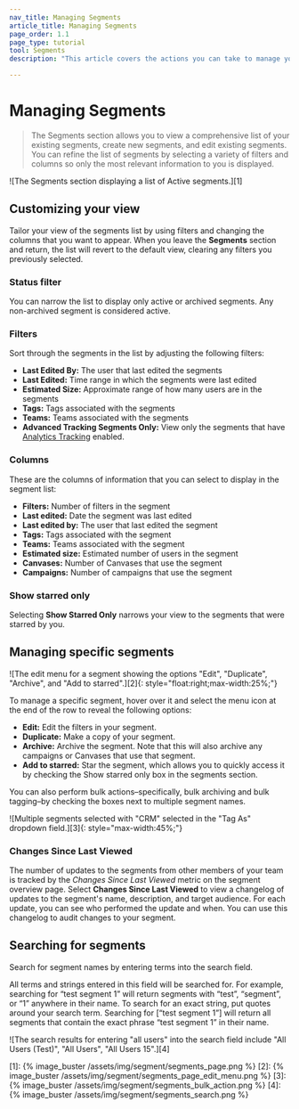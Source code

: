 ```yaml
---
nav_title: Managing Segments
article_title: Managing Segments
page_order: 1.1
page_type: tutorial
tool: Segments
description: "This article covers the actions you can take to manage your segments, such as filtering a list of segments, creating segments, and editing segments."

---
```


# Managing Segments

> The Segments section allows you to view a comprehensive list of your existing segments, create new segments, and edit existing segments. You can refine the list of segments by selecting a variety of filters and columns so only the most relevant information to you is displayed.

![The Segments section displaying a list of Active segments.][1]

## Customizing your view

Tailor your view of the segments list by using filters and changing the columns that you want to appear. When you leave the **Segments** section and return, the list will revert to the default view, clearing any filters you previously selected.

### Status filter

You can narrow the list to display only active or archived segments. Any non-archived segment is considered active.

### Filters

Sort through the segments in the list by adjusting the following filters:
- **Last Edited By:** The user that last edited the segments
- **Last Edited:** Time range in which the segments were last edited
- **Estimated Size:** Approximate range of how many users are in the segments
- **Tags:** Tags associated with the segments
- **Teams:** Teams associated with the segments
- **Advanced Tracking Segments Only:** View only the segments that have [Analytics Tracking]({{site.baseurl}}/user_guide/data_and_analytics/tracking/segment_analytics_tracking#segment-analytics-tracking) enabled.

### Columns

These are the columns of information that you can select to display in the segment list:
- **Filters:** Number of filters in the segment
- **Last edited:** Date the segment was last edited
- **Last edited by:** The user that last edited the segment
- **Tags:** Tags associated with the segment
- **Teams:** Teams associated with the segment
- **Estimated size:** Estimated number of users in the segment
- **Canvases:** Number of Canvases that use the segment
- **Campaigns:** Number of campaigns that use the segment

### Show starred only

Selecting **Show Starred Only** narrows your view to the segments that were starred by you.

## Managing specific segments

![The edit menu for a segment showing the options "Edit", "Duplicate", "Archive", and "Add to starred".][2]{: style="float:right;max-width:25%;"}

To manage a specific segment, hover over it and select the menu icon at the end of the row to reveal the following options:
- **Edit:** Edit the filters in your segment.
- **Duplicate:** Make a copy of your segment.
- **Archive:** Archive the segment. Note that this will also archive any campaigns or Canvases that use that segment.
- **Add to starred:** Star the segment, which allows you to quickly access it by checking the Show starred only box in the segments section.
 
You can also perform bulk actions–specifically, bulk archiving and bulk tagging–by checking the boxes next to multiple segment names.

![Multiple segments selected with "CRM" selected in the "Tag As" dropdown field.][3]{: style="max-width:45%;"}

### Changes Since Last Viewed

The number of updates to the segments from other members of your team is tracked by the *Changes Since Last Viewed* metric on the segment overview page. Select **Changes Since Last Viewed** to view a changelog of updates to the segment's name, description, and target audience. For each update, you can see who performed the update and when. You can use this changelog to audit changes to your segment.

## Searching for segments
Search for segment names by entering terms into the search field. 

All terms and strings entered in this field will be searched for. For example, searching for “test segment 1” will return segments with “test”, “segment”, or “1” anywhere in their name. To search for an exact string, put quotes around your search term. Searching for [“test segment 1”] will return all segments that contain the exact phrase “test segment 1” in their name.

![The search results for entering "all users" into the search field include "All Users (Test)", "All Users", "All Users 15".][4]

[1]: {% image_buster /assets/img/segment/segments_page.png %}
[2]: {% image_buster /assets/img/segment/segments_page_edit_menu.png %}
[3]: {% image_buster /assets/img/segment/segments_bulk_action.png %}
[4]: {% image_buster /assets/img/segment/segments_search.png %}